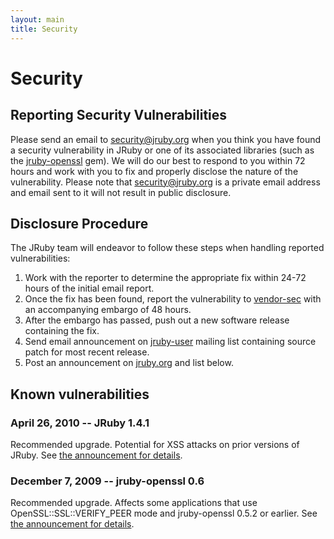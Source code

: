 ```yaml
---
layout: main
title: Security
---
```


# Security

## Reporting Security Vulnerabilities

Please send an email to
[security@jruby.org](mailto:security@jruby.org) when you think you
have found a security vulnerability in JRuby or one of its associated
libraries (such as the [jruby-openssl][] gem). We will do our best to
respond to you within 72 hours and work with you to fix and properly
disclose the nature of the vulnerability. Please note that
[security@jruby.org](mailto:security@jruby.org) is a private email
address and email sent to it will not result in public disclosure.

## Disclosure Procedure

The JRuby team will endeavor to follow these steps when handling
reported vulnerabilities:

1. Work with the reporter to determine the appropriate fix within
   24-72 hours of the initial email report.
2. Once the fix has been found, report the vulnerability to
   [vendor-sec][] with an accompanying embargo of 48 hours.
3. After the embargo has passed, push out a new software release
   containing the fix.
4. Send email announcement on [jruby-user][] mailing list containing
   source patch for most recent release.
5. Post an announcement on [jruby.org](/news) and list below.

## Known vulnerabilities

### April 26, 2010 -- JRuby 1.4.1

Recommended upgrade. Potential for XSS attacks on prior versions of
JRuby. See [the announcement for details][jruby141].

### December 7, 2009 -- jruby-openssl 0.6

Recommended upgrade. Affects some applications that use
OpenSSL::SSL::VERIFY_PEER mode and jruby-openssl 0.5.2 or earlier. See
[the announcement for details][jossl06].

[jruby-openssl]: http://gems.rubyforge.org/gems/jruby-openssl
[jossl06]: /2009/12/07/vulnerability-in-jruby-openssl
[vendor-sec]: http://oss-security.openwall.org/wiki/mailing-lists/vendor-sec
[jruby-user]: http://wiki.jruby.org/MailingLists
[jruby141]: 2010/04/26/jruby-1-4-1-xss-vulnerability
